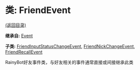 # 类: FriendEvent

[(返回目录)](./)

**继承自:** [Event](event.md)

**子类:** [FriendInputStatusChangeEvent](friendinputstatuschangeevent.md), [FriendNickChangeEvent](friendnickchangeevent.md), [FriendRecallEvent](friendrecallevent.md)

RainyBot好友事件类，与好友相关的事件通常直接或间接继承此类
